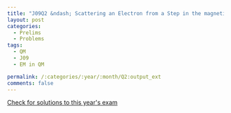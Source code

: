 ```yaml
---
title: "J09Q2 &ndash; Scattering an Electron from a Step in the magnetic field"
layout: post
categories:
  - Prelims
  - Problems
tags:
  - QM
  - J09
  - EM in QM

permalink: /:categories/:year/:month/Q2:output_ext
comments: false
---
```

<object data="2009J2Q.pdf" type="application/pdf" width="100%" height="500"></object>
<div class="message"><a href='https://princetonprelim.com/prelim/22/'>Check for solutions to this year's exam</a></div>